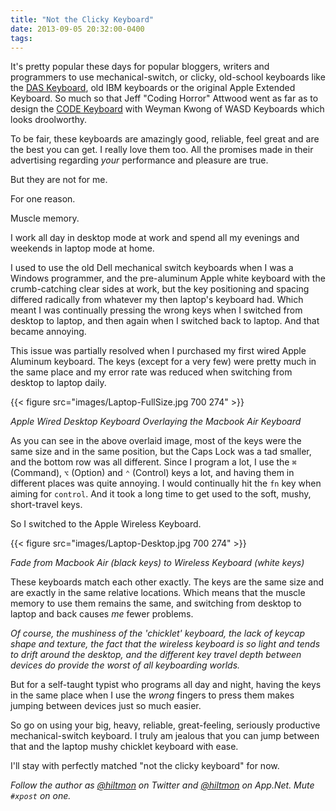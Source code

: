 ```yaml
---
title: "Not the Clicky Keyboard"
date: 2013-09-05 20:32:00-0400
tags: 
---
```


It's pretty popular these days for popular bloggers, writers and programmers to use mechanical-switch, or clicky, old-school keyboards like the [DAS Keyboard](http://www.daskeyboard.com/product/model-s-professional-for-mac/), old IBM keyboards or the original Apple Extended Keyboard. So much so that Jeff "Coding Horror" Attwood went as far as to design the [CODE Keyboard](http://codekeyboards.com) with Weyman Kwong of WASD Keyboards<span class="light"> which looks droolworthy</span>.

To be fair, these keyboards are amazingly good, reliable, feel great and are the best you can get. I really love them too. All the promises made in their advertising regarding *your* performance and pleasure are true.

But they are not for me.

For one reason.

Muscle memory.

I work all day in desktop mode at work and spend all my evenings and weekends in laptop mode at home.

I used to use the old Dell mechanical switch keyboards when I was a Windows programmer, and the pre-aluminum Apple white keyboard with the crumb-catching clear sides at work, but the key positioning and spacing differed radically from whatever my then laptop's keyboard had. Which meant I was continually pressing the wrong keys when I switched from desktop to laptop, and then again when I switched back to laptop. And that became annoying.

This issue was partially resolved when I purchased my first wired Apple Aluminum keyboard. The keys (except for a very few) were pretty much in the same place and my error rate was reduced when switching from desktop to laptop daily.

{{< figure src="images/Laptop-FullSize.jpg 700 274" >}}

*Apple Wired Desktop Keyboard Overlaying the Macbook Air Keyboard*

As you can see in the above overlaid image, most of the keys were the same size and in the same position, but the Caps Lock was a tad smaller, and the bottom row was all different. Since I program a lot, I use the `⌘` (Command), `⌥` (Option) and `⌃` (Control) keys a lot, and having them in different places was quite annoying. I would continually hit the `fn` key when aiming for `control`. And it took a long time to get used to the soft, mushy, short-travel keys.

So I switched to the Apple Wireless Keyboard.

{{< figure src="images/Laptop-Desktop.jpg 700 274" >}}

*Fade from Macbook Air (black keys) to Wireless Keyboard (white keys)*

These keyboards match each other exactly. The keys are the same size and are exactly in the same relative locations. Which means that the muscle memory to use them remains the same, and switching from desktop to laptop and back causes *me* fewer problems.

*Of course, the mushiness of the 'chicklet' keyboard, the lack of keycap shape and texture, the fact that the wireless keyboard is so light and tends to drift around the desktop, and the different key travel depth between devices do provide the *worst* of all keyboarding worlds.*

But for a self-taught typist who programs all day and night, having the keys in the same place when I use the *wrong* fingers to press them makes jumping between devices just so much easier.

So go on using your big, heavy, reliable, great-feeling, seriously productive mechanical-switch keyboard. I truly am jealous that you can jump between that and the laptop mushy chicklet keyboard with ease.

I'll stay with perfectly matched "not the clicky keyboard" for now.

*Follow the author as [@hiltmon](https://twitter.com/hiltmon) on Twitter and [@hiltmon](http://alpha.app.net/hiltmon) on App.Net. Mute `#xpost` on one.*
